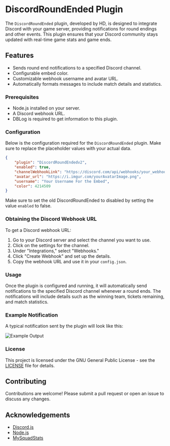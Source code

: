# DiscordRoundEnded Plugin

The `DiscordRoundEnded` plugin, developed by HD, is designed to integrate Discord with your game server, providing notifications for round endings and other events. This plugin ensures that your Discord community stays updated with real-time game stats and game ends.

## Features

- Sends round end notifications to a specified Discord channel.
- Configurable embed color.
- Customizable webhook username and avatar URL.
- Automatically formats messages to include match details and statistics.

### Prerequisites

- Node.js installed on your server.
- A Discord webhook URL.
- DBLog is required to get information to this plugin.

### Configuration

Below is the configuration required for the `DiscordRoundEnded` plugin. Make sure to replace the placeholder values with your actual data.

```json
{
    "plugin": "DiscordRoundEndedv2",
    "enabled": true,
    "channelWebhookLink": "https://discord.com/api/webhooks/your_webhook_url",
    "avatar_url": "https://i.imgur.com/yourAvatarImage.png",
    "username": "Your Username For the Embed",
    "color": 4214509
}
```
Make sure to set the old DiscordRoundEnded to disabled by setting the value `enabled` to false.

### Obtaining the Discord Webhook URL

To get a Discord webhook URL:

1. Go to your Discord server and select the channel you want to use.
2. Click on the settings for the channel.
3. Under "Integrations," select "Webhooks."
4. Click "Create Webhook" and set up the details.
5. Copy the webhook URL and use it in your `config.json`.

### Usage

Once the plugin is configured and running, it will automatically send notifications to the specified Discord channel whenever a round ends. The notifications will include details such as the winning team, tickets remaining, and match statistics.

### Example Notification

A typical notification sent by the plugin will look like this:

![Example Output](https://i.imgur.com/a6mUXG1.png)

### License

This project is licensed under the GNU General Public License - see the [LICENSE](LICENSE) file for details.

## Contributing

Contributions are welcome! Please submit a pull request or open an issue to discuss any changes.

## Acknowledgements

- [Discord.js](https://discord.js.org/)
- [Node.js](https://nodejs.org/)
- [MySquadStats](https://mysquadstats.com/)

